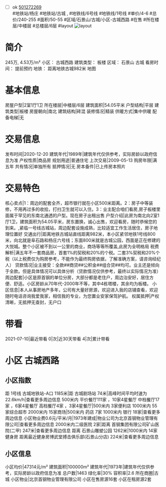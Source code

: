 - [ ] ok [501272269](https://bj.5i5j.com/ershoufang/501272269.html)  
 #地铁站/杨庄 #地铁站/古城 ,  #地铁线/6号线 #地铁线/1号线
#单价/4-6 #总价/240-255 #面积/50-55   #区域/石景山/古城/小区-古城西路 #在售 #所在楼层/中楼层 #总楼层/6层 #layout 
![layout](http://image2a.5i5j.com/bdir/layout/4d2dae13a39a4c7d91edacbfcce7911a.jpg_P5.jpg) 
# 简介 
 245万,  4.53万/m² 
小区： 古城西路
建筑类型： 板楼
区域： 石景山 古城
看房时间： 提前预约
地铁： 距离地铁古城982米 地图
# 基本信息 
 房屋户型|2室1厅1卫
所在楼层|中楼层/6层
建筑面积|54.05平米
户型结构|平层
建筑类型|板楼
房屋朝向|南北
建筑结构|砖混
装修情况|精装
供暖方式|集中供暖
配备电梯|无
# 交易信息 
 发布时间|2020-12-20
建筑年代|1989年|建筑年代仅供参考，实际房龄以政府信息为准
产权性质|商品房
规划用途|普通住宅
上次交易|2009-05-13
购房年限|满五年
共有情况|单独所有
抵押情况|无
房本备件|已上传房本照片
# 交易特色 
 核心卖点|1：周边的配套全齐，超市银行就在小区500米距离。2：房子中等装修，不用再过多的收拾，打扫卫生就可以入住。3：业主配合咱们看房,房子板楼里面属于罕见的东南北通透的户型。现在房子出租出售
户型介绍|此房为南北向2室1厅1卫，建筑面积为54.05平米，房东置换，诚心出售，欢迎看房，随时恭候您的到来。,紧临一号线古城站，周边配套设施成熟，比较适宜工作生活居住，房子地理位置好
交通出行|距离地铁古城站直线距离982米，本小区紧邻地铁1号线800米，向北就是阜石路和杨庄六号线；东面800米就是古城公园，西面是正在修建的大悦城。整个小区被不到以一公里的商业，商场等等所覆盖,此房为全明格局
税费解析|满五年不一套商品房，首套1%的契税和20%的个税。二套3%契税和20%个税（以上税费仅为购房参考，不能作为最终购房依据，了解准确方案，请咨询经纪人）
贷款情况|业主接受：全款##商贷##公积金##组合贷##均可。业主还是倾向于全款。但是具体情况可以具体分析（贷款情况仅供参考，最终以实际情况为准）
周边配套|小区是原首钢的单位分房，大部分都是老住户，周边治安好，居住方便、舒适。小区房龄从70年代-2000年不等，其中4栋塔楼，其余均为板楼。
小区信息|本人从事房地产多年，公司有大量好房源，欢迎进入我的店铺查看，欢迎随时电话咨询我爱我家，相信我的专业，为您置业安家保驾护航。
权属抵押|产权清晰，无抵押无查封，无户口
# 带看 
 2021-07-10|最近带看	 0|次|近30天带看	 4|次|累计带看
# 小区 古城西路
## 小区指数 
 距 1号线 古城地铁站-A口 1185米|距 古城剧场站 74米|高峰时间平均时速为22.6km/h|查看更多周边信息
500米内 平价餐厅111家 ，10家4星餐厅
中档餐厅17家 ，6家4星餐厅
高档餐厅4家 ，3家4星餐厅|500米内 3家便利店
1000米内 55家综合超市
2000米内 15家商场|500米内 药店 7家
1000米内 银行 18家|查看更多周边信息
小区物业费0.6元/平米/月|1973年建成|物业公司为北京首钢物业管理有限公司|查看更多周边信息
2000米内二级医院 2家|距离 首钢集团有限公司矿山医院(二甲)  247米|查看更多周边信息
距离 石景山雕塑公园 1262米|1000米内 14家 健身房
距离最近健身房博武堂搏击俱乐部(石景山分店) 224米|查看更多周边信息
## 小区信息 
 小区均价|47314元/m²
建筑面积|100000m²
建筑年代|1973年|建筑年代仅供参考，实际房龄以政府信息为准
总户数|1463
绿化率|30%
容积率|2.6
所在商圈|古城
小区物业|北京首钢物业管理有限公司
小区在售房源16套
小区在租房源2套
